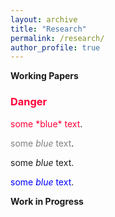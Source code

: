 ```yaml
---
layout: archive
title: "Research"
permalink: /research/
author_profile: true
---
```


**Working Papers**

<h3 style="color:#ff0038">Danger</h3>
<span style="color:#ff0038">some *blue* text</span>.

<span style="color:gray">some *blue* text</span>.

<span style="color:$gray">some *blue* text</span>.

<span style="color:blue">some *blue* text</span>.


**Work in Progress**

